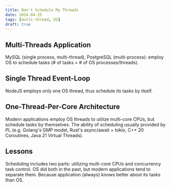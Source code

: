 ```yaml
---
title: Don't Schedule My Threads
date: 2024-04-25
tags: [multi-thread, OS]
draft: true
---
```


## Multi-Threads Application

MySQL (single process, multi-thread), PostgreSQL (multi-process): employ OS to schedule tasks (# of tasks = # of OS processes/threads).

## Single Thread Event-Loop

NodeJS employs only one OS thread, thus schedule its tasks by itself.

## One-Thread-Per-Core Architecture

Modern applications employ OS threads to utilize multi-core CPUs, but schedule tasks by themselves. The ability of scheduling usually provided by PL (e.g. Golang's GMP model, Rust's async/await + tokio, C++ 20 Coroutines, Java 21 Virtual Threads).

## Lessons

Scheduling includes two parts: utilizing multi-core CPUs and concurrency task control. OS did both in the past, but modern applications tend to separate them. Because application (always) knows better about its tasks than OS.
